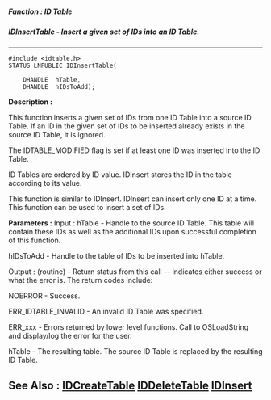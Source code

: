 ##### Function : ID Table
##### IDInsertTable - Insert a given set of IDs into an ID Table.
---
```
#include <idtable.h>
STATUS LNPUBLIC IDInsertTable(

	DHANDLE  hTable,
	DHANDLE  hIDsToAdd);
```
**Description :**

This function inserts a given set of IDs from one ID Table into a source ID 
Table.  If an ID in the given set of IDs to be inserted already exists in the 
source ID Table, it is ignored.

The IDTABLE_MODIFIED flag is set if at least one ID was inserted into the ID 
Table. 

ID Tables are ordered by ID value. IDInsert stores the ID in the table 
according to its value.

This function is similar to IDInsert.  IDInsert can insert only one ID at a 
time.  This function can be used to insert a set of IDs.

**Parameters :**
Input :
hTable  -  Handle to the source ID Table.  This table will contain these IDs as well as the additional IDs upon successful completion of this function.

hIDsToAdd  -  Handle to the table of IDs to be inserted into  hTable. 

Output :
(routine)  -  Return status from this call -- indicates either success or what the error is. The return codes include:

NOERROR - Success.

ERR_IDTABLE_INVALID - An invalid ID Table was specified.

ERR_xxx - Errors returned by lower level functions. Call to OSLoadString and display/log the error for the user.


hTable  -  The resulting table.  The source ID Table is replaced by the resulting ID Table.


**See Also :**
[IDCreateTable](/domino-c-api-docs/reference/Func/IDCreateTable)
[IDDeleteTable](/domino-c-api-docs/reference/Func/IDDeleteTable)
[IDInsert](/domino-c-api-docs/reference/Func/IDInsert)
---

